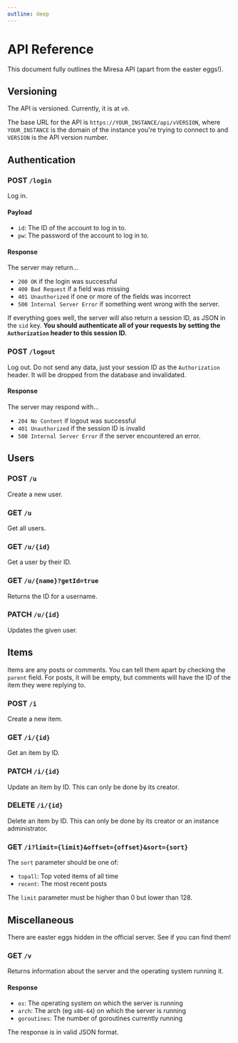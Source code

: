 ```yaml
---
outline: deep
---
```


# API Reference

This document fully outlines the Miresa API (apart from the easter eggs!).

## Versioning

The API is versioned. Currently, it is at `v0`.

The base URL for the API is `https://YOUR_INSTANCE/api/vVERSION`, where
`YOUR_INSTANCE` is the domain of the instance you're trying to connect to and
`VERSION` is the API version number.

## Authentication

### POST `/login`

Log in.

#### Payload

* `id`: The ID of the account to log in to.
* `pw`: The password of the account to log in to.

#### Response

The server may return...

* `200 OK` if the login was successful
* `400 Bad Request` if a field was missing
* `401 Unauthorized` if one or more of the fields was incorrect
* `500 Internal Server Error` if something went wrong with the server.

If everything goes well, the server will also return a session ID, as JSON
in the `sid` key. **You should authenticate all of your requests by setting
the `Authorization` header to this session ID.**

### POST `/logout`

Log out. Do not send any data, just your session ID as the `Authorization`
header. It will be dropped from the database and invalidated.

#### Response

The server may respond with...

* `204 No Content` if logout was successful
* `401 Unauthorized` if the session ID is invalid
* `500 Internal Server Error` if the server encountered an error.

## Users

### POST `/u`

Create a new user.

### GET `/u`

Get all users.

### GET `/u/{id}`

Get a user by their ID.

### GET `/u/{name}?getId=true`

Returns the ID for a username.

### PATCH `/u/{id}`

Updates the given user.

## Items

Items are any posts or comments. You can tell them apart by checking the
`parent` field. For posts, it will be empty, but comments will have the ID of
the item they were replying to.

### POST `/i`

Create a new item.

### GET `/i/{id}`

Get an item by ID.

### PATCH `/i/{id}`

Update an item by ID. This can only be done by its creator.

### DELETE `/i/{id}`

Delete an item by ID. This can only be done by its creator or an instance
administrator.

### GET `/i?limit={limit}&offset={offset}&sort={sort}`

The `sort` parameter should be one of:

* `topall`: Top voted items of all time
* `recent`: The most recent posts

The `limit` parameter must be higher than 0 but lower than 128.

## Miscellaneous

There are easter eggs hidden in the official server. See if you can find them!

### GET `/v`

Returns information about the server and the operating system running it.

#### Response

* `os`: The operating system on which the server is running
* `arch`: The arch (eg `x86-64`) on which the server is running
* `goroutines`: The number of goroutines currently running <!--/sched/goroutines:goroutines-->

The response is in valid JSON format.
